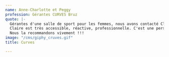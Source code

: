 ```yaml
---
name: Anne-Charlotte et Peggy
profession: Gérantes CURVES Bruz
quote: |-
  Gérantes d'une salle de sport pour les femmes, nous avons contacté Claire pour notre campagne de rentrée de septembre 2021 afin qu'elle effectue nos visuels pour nos différents supports (abribus, flyers, réseaux sociaux...) et nous en sommes ravies.
  Claire est très accessible, réactive, professionnelle. C'est une personne qui est force de proposition et elle a répondu en tout point à nos attentes.
  Nous la recommandons vivement !!!
image: "/cms/giphy_cruves.gif"
title: Curves

---
```

